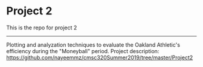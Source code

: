 # Project 2
This is the repo for project 2

-------

Plotting and analyzation techniques to evaluate the Oakland Athletic's efficiency during the "Moneyball" period.
Project description: https://github.com/nayeemmz/cmsc320Summer2019/tree/master/Project2

